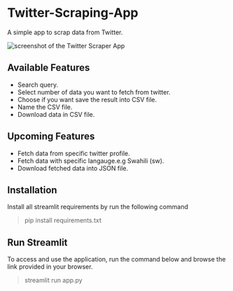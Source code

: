 # Twitter-Scraping-App
A simple app to scrap data from Twitter.

![screenshot of the Twitter Scraper App]("images/screenshot.png")


## Available Features
 - Search query.
 - Select number of data you want to fetch from twitter.
 - Choose if you want save the result into CSV file.
 - Name the CSV file.
-  Download data in CSV file.

## Upcoming Features
- Fetch data from specific twitter profile.
- Fetch data with specific langauge.e.g Swahili (sw).
- Download fetched data into JSON file.

## Installation
Install all streamlit requirements by run the following command

> pip install requirements.txt

## Run Streamlit

To access and use the application, run the command below and browse the link provided in your browser.
> streamlit run app.py